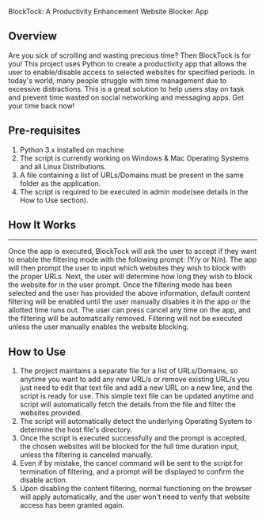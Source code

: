 BlockTock: A Productivity Enhancement Website Blocker App

## Overview

Are you sick of scrolling and wasting precious time? Then BlockTock is for you! This project uses Python to create a productivity app that allows the user to enable/disable access to selected websites for specified periods. In today's world, many people struggle with time management due to excessive distractions. This is a great solution to help users stay on task and prevent time wasted on social networking and messaging apps. Get your time back now!

## Pre-requisites

1. Python 3.x installed on machine
2. The script is currently working on Windows & Mac Operating Systems and all Linux Distributions.
3. A file containing a list of URLs/Domains must be present in the same folder as the application.
4. The script is required to be executed in admin mode(see details in the How to Use section).

## How It Works
_____________________________________________________________________________________________________________________________________________
Once the app is executed, BlockTock will ask the user to accept if they want to enable the filtering mode with the following prompt: (Y/y or N/n). The app will then prompt the user to input which websites they wish to block with the proper URLs. Next, the user will determine how long they wish to block the website for in the user prompt. Once the filtering mode has been selected and the user has provided the above information, default content filtering will be enabled until the user manually disables it in the app or the allotted time runs out. The user can press cancel any time on the app, and the filtering will be automatically removed. Filtering will not be executed unless the user manually enables the website blocking.

## How to Use

1. The project maintains a separate file for a list of URLs/Domains, so anytime you want to add any new URL/s or remove existing URL/s you just need to edit that text file and add a new URL on a new line, and the script is ready for use. This simple text file can be updated anytime and script will automatically fetch the details from the file and filter the websites provided.
2. The script will automatically detect the underlying Operating System to determine the host file's directory.
3. Once the script is executed successfully and the prompt is accepted, the chosen websites will be blocked for the full time duration input, unless the filtering is canceled manually.
4. Even if by mistake, the cancel command will be sent to the script for termination of filtering, and a prompt will be displayed to confirm the disable action.
5. Upon disabling the content filtering, normal functioning on the browser will apply automatically, and the user won't need to verify that website access has been granted again.


